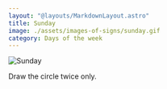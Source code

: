 ```yaml
---
layout: "@layouts/MarkdownLayout.astro"
title: Sunday
image: ./assets/images-of-signs/sunday.gif
category: Days of the week
---
```


![Sunday](@signs/sunday.gif)

Draw the circle twice only.

